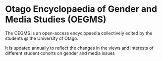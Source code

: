 # Otago Encyclopaedia of Gender and Media Studies (OEGMS)

The OEGMS is an open-access encyclopaedia collectively edited by the students @ the University of Otago.

It is updated annually to reflect the changes in the views and interests of different student cohorts on gender and media issues
